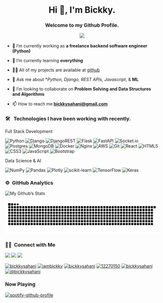 
<h1 align="center">Hi 👋, I'm Bickky.</h1>

<h3 align="center">Welcome to my Github Profile. </h3>
	
<p align="center">
  <img src="https://komarev.com/ghpvc/?username=bickkysahani&color=blueviolet&style=flat">
</p>

- 🔭 I’m currently working as **a freelance backend software engineer (Python)**

- 🌱 I’m currently learning **everything**

- 👨‍💻 All of my projects are available at [github](https://github.com/bickkysahani?tab=repositories)

- 💬 Ask me about **Python, Django, REST APIs, Javascript*, & **ML**

-  👯 I’m looking to collaborate on **Problem Solving and Data Structures and Algorithms**

- 📫 How to reach me **bickkysahani@gmail.com**


	
### 🛠 &nbsp; Technologies I have been working with recently.
<p>Full Stack Development <p>

![Python](http://img.shields.io/badge/-Python-3776AB?style=for-the-badge&logo=python&logoColor=ffffff)
![Django](https://img.shields.io/badge/django-%23092E20.svg?style=for-the-badge&logo=django&logoColor=white)
![DjangoREST](https://img.shields.io/badge/DJANGO-REST-ff1709?style=for-the-badge&logo=django&logoColor=white&color=ff1709&labelColor=gray)
![Flask](https://img.shields.io/badge/flask-%23000.svg?style=for-the-badge&logo=flask&logoColor=white)
![FastAPI](https://img.shields.io/badge/FastAPI-005571?style=for-the-badge&logo=fastapi)
![Socket.io](https://img.shields.io/badge/Socket.io-black?style=for-the-badge&logo=socket.io&badgeColor=010101)
![Postgres](https://img.shields.io/badge/postgres-%23316192.svg?style=for-the-badge&logo=postgresql&logoColor=white)
![MongoDB](https://img.shields.io/badge/MongoDB-%234ea94b.svg?style=for-the-badge&logo=mongodb&logoColor=white)
![Docker](https://img.shields.io/badge/docker-%230db7ed.svg?style=for-the-badge&logo=docker&logoColor=white)
![Nginx](https://img.shields.io/badge/nginx-%23009639.svg?style=for-the-badge&logo=nginx&logoColor=white)
![AWS](https://img.shields.io/badge/AWS-%23FF9900.svg?style=for-the-badge&logo=amazon-aws&logoColor=white)
![Git](https://img.shields.io/badge/git-%23F05033.svg?style=for-the-badge&logo=git&logoColor=white)
![React](https://img.shields.io/badge/react-%2320232a.svg?style=for-the-badge&logo=react&logoColor=%2361DAFB)
![HTML5](https://img.shields.io/badge/-HTML5-%23E44D27?style=for-the-badge&logo=html5&logoColor=ffffff)
![CSS3](https://img.shields.io/badge/-CSS3-%231572B6?style=for-the-badge&logo=css3)
![JavaScript](https://img.shields.io/badge/-JavaScript-%23F7DF1C?style=for-the-badge&logo=javascript&logoColor=000000&labelColor=%23F7DF1C&color=%23FFCE5A)
![Bootstrap](https://img.shields.io/badge/bootstrap-%23563D7C.svg?style=for-the-badge&logo=bootstrap&logoColor=white)

<p>Data Science & AI</p>

![NumPy](https://img.shields.io/badge/numpy-%23013243.svg?style=for-the-badge&logo=numpy&logoColor=white)
![Pandas](https://img.shields.io/badge/pandas-%23150458.svg?style=for-the-badge&logo=pandas&logoColor=white)
![Plotly](https://img.shields.io/badge/Plotly-%233F4F75.svg?style=for-the-badge&logo=plotly&logoColor=white)
![scikit-learn](https://img.shields.io/badge/scikit--learn-%23F7931E.svg?style=for-the-badge&logo=scikit-learn&logoColor=white)
![TensorFlow](https://img.shields.io/badge/TensorFlow-%23FF6F00.svg?style=for-the-badge&logo=TensorFlow&logoColor=white)
![Keras](https://img.shields.io/badge/Keras-%23D00000.svg?style=for-the-badge&logo=Keras&logoColor=white)

### ⚙️ &nbsp;GitHub Analytics

![My Github’s Stats](https://github-readme-stats.vercel.app/api?username=bickkysahani&show_icons=true)

<!-- <p align="center">
<a href="https://github.com/bickkysahani">
  <img height="180em" src="https://github-readme-stats-eight-theta.vercel.app/api?username=bickkysahani&show_icons=true&theme=algolia&include_all_commits=true&count_private=true"/>
  <img height="180em" src="https://github-readme-stats-eight-theta.vercel.app/api/top-langs/?username=bickkysahani&layout=compact&langs_count=8&theme=algolia"/>
</a>
</p> -->

![Snake animation](https://github.com/bickkysahani/bickkysahani/blob/output/github-contribution-grid-snake.svg)

### 🤝🏻 &nbsp;Connect with Me

<p>
<a href="https://twitter.com/iambickky"><img src="https://img.shields.io/badge/-@iambickky-1877F2?style=flat&logo=Twitter&logoColor=white"/></a>
<a href="https://linkedin.com/in/bickkysahani"><img src="https://img.shields.io/badge/-bickkysahani-0077B5?style=flat&logo=Linkedin&logoColor=white"/></a>
<a href="mailto:bickkysahani@gmail.com"><img src="https://img.shields.io/badge/-bickkysahani@gmail.com-D14836?style=flat&logo=Gmail&logoColor=white"/></a>
</p>
<a href="https://codepen.io/bickkysahani" target="blank"><img align="center" src="https://raw.githubusercontent.com/rahuldkjain/github-profile-readme-generator/master/src/images/icons/Social/codepen.svg" alt="bickkysahani" height="30" width="40" /></a>
<a href="https://twitter.com/iambickky" target="blank"><img align="center" src="https://raw.githubusercontent.com/rahuldkjain/github-profile-readme-generator/master/src/images/icons/Social/twitter.svg" alt="iambickky" height="30" width="40" /></a>
<a href="https://linkedin.com/in/bickkysahani" target="blank"><img align="center" src="https://raw.githubusercontent.com/rahuldkjain/github-profile-readme-generator/master/src/images/icons/Social/linked-in-alt.svg" alt="bickkysahani" height="30" width="40" /></a>
<a href="https://stackoverflow.com/users/12270150" target="blank"><img align="center" src="https://raw.githubusercontent.com/rahuldkjain/github-profile-readme-generator/master/src/images/icons/Social/stack-overflow.svg" alt="12270150" height="30" width="40" /></a>
<a href="https://fb.com/bickkysahani" target="blank"><img align="center" src="https://raw.githubusercontent.com/rahuldkjain/github-profile-readme-generator/master/src/images/icons/Social/facebook.svg" alt="bickkysahani" height="30" width="40" /></a>
<a href="https://medium.com/@bickkysahani" target="blank"><img align="center" src="https://raw.githubusercontent.com/rahuldkjain/github-profile-readme-generator/master/src/images/icons/Social/medium.svg" alt="@bickkysahani" height="30" width="40" /></a>
</p>

### Now Playing

[![spotify-github-profile](https://spotify-github-profile.vercel.app/api/view?uid=88lhxed2tufjzi95lfapjvl3w&cover_image=true&theme=novatorem&bar_color=53b14f&bar_color_cover=false)](https://spotify-github-profile.vercel.app/api/view?uid=88lhxed2tufjzi95lfapjvl3w&redirect=true)
